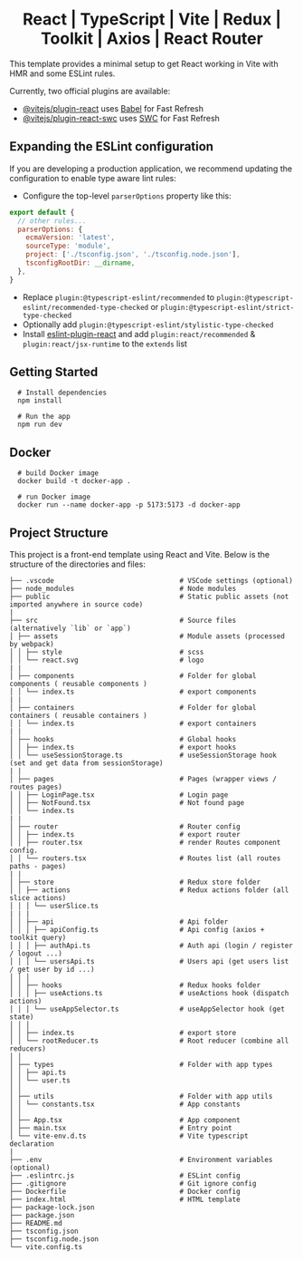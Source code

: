 
<h1 align="center">React | TypeScript | Vite | Redux | Toolkit | Axios | React Router</h1>
<p align="center">

This template provides a minimal setup to get React working in Vite with HMR and some ESLint rules.

Currently, two official plugins are available:

- [@vitejs/plugin-react](https://github.com/vitejs/vite-plugin-react/blob/main/packages/plugin-react/README.md) uses [Babel](https://babeljs.io/) for Fast Refresh
- [@vitejs/plugin-react-swc](https://github.com/vitejs/vite-plugin-react-swc) uses [SWC](https://swc.rs/) for Fast Refresh

## Expanding the ESLint configuration

If you are developing a production application, we recommend updating the configuration to enable type aware lint rules:

- Configure the top-level `parserOptions` property like this:

```js
export default {
  // other rules...
  parserOptions: {
    ecmaVersion: 'latest',
    sourceType: 'module',
    project: ['./tsconfig.json', './tsconfig.node.json'],
    tsconfigRootDir: __dirname,
  },
}
```

- Replace `plugin:@typescript-eslint/recommended` to `plugin:@typescript-eslint/recommended-type-checked` or `plugin:@typescript-eslint/strict-type-checked`
- Optionally add `plugin:@typescript-eslint/stylistic-type-checked`
- Install [eslint-plugin-react](https://github.com/jsx-eslint/eslint-plugin-react) and add `plugin:react/recommended` & `plugin:react/jsx-runtime` to the `extends` list


## Getting Started
```
  # Install dependencies
  npm install

  # Run the app
  npm run dev
```

## Docker
```
  # build Docker image
  docker build -t docker-app .

  # run Docker image
  docker run --name docker-app -p 5173:5173 -d docker-app
```


## Project Structure

This project is a front-end template using React and Vite. Below is the structure of the directories and files:

```
├── .vscode                               # VSCode settings (optional)
├── node_modules                          # Node modules
├── public                                # Static public assets (not imported anywhere in source code)
|
├── src                                   # Source files (alternatively `lib` or `app`)
│ ├── assets                              # Module assets (processed by webpack)
│ │ ├── style                             # scss
│ │ └── react.svg                         # logo
| |
│ ├── components                          # Folder for global components ( reusable components )
│ │ └── index.ts                          # export components
| |
│ ├── containers                          # Folder for global containers ( reusable containers )
│ │ └── index.ts                          # export containers
| |
│ ├── hooks                               # Global hooks
│ │ ├── index.ts                          # export hooks
│ │ └── useSessionStorage.ts              # useSessionStorage hook (set and get data from sessionStorage)
| |                           
│ ├── pages                               # Pages (wrapper views / routes pages)
│ │ ├── LoginPage.tsx                     # Login page
│ │ ├── NotFound.tsx                      # Not found page
│ │ └── index.ts
| |
│ ├── router                              # Router config
│ │ ├── index.ts                          # export router
│ │ ├── router.tsx                        # render Routes component config.
│ │ └── routers.tsx                       # Routes list (all routes paths - pages)
| |
│ ├── store                               # Redux store folder
│ │ ├── actions                           # Redux actions folder (all slice actions)
│ │ │ └── userSlice.ts
| | |
│ │ ├── api                               # Api folder
│ │ │ ├── apiConfig.ts                    # Api config (axios + toolkit query)
│ │ │ ├── authApi.ts                      # Auth api (login / register / logout ...)
│ │ │ └── usersApi.ts                     # Users api (get users list / get user by id ...)
│ │ │
│ │ ├── hooks                             # Redux hooks folder
│ │ │ ├── useActions.ts                   # useActions hook (dispatch actions)
│ │ │ └── useAppSelector.ts               # useAppSelector hook (get state)
│ │ │
│ │ ├── index.ts                          # export store
│ │ └── rootReducer.ts                    # Root reducer (combine all reducers)
│ │
│ ├── types                               # Folder with app types
│ │ ├── api.ts
│ │ └── user.ts
│ │
│ ├── utils                               # Folder with app utils
│ │ └── constants.tsx                     # App constants
│ │
│ ├── App.tsx                             # App component
│ ├── main.tsx                            # Entry point
│ └── vite-env.d.ts                       # Vite typescript declaration
|
├── .env                                  # Environment variables (optional)
├── .eslintrc.js                          # ESLint config
├── .gitignore                            # Git ignore config
├── Dockerfile                            # Docker config
├── index.html                            # HTML template
├── package-lock.json 
├── package.json
├── README.md
├── tsconfig.json
├── tsconfig.node.json
└── vite.config.ts
```
